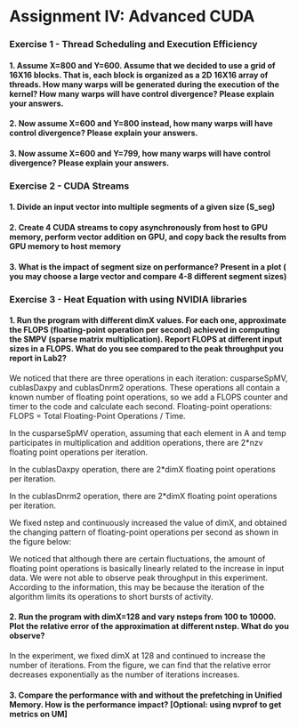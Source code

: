 #  Assignment IV: Advanced CUDA

### Exercise 1 - Thread Scheduling and Execution Efficiency 
#### 1. Assume X=800 and Y=600. Assume that we decided to use a grid of 16X16 blocks. That is, each block is organized as a 2D 16X16 array of threads. How many warps will be generated during the execution of the kernel? How many warps will have control divergence? Please explain your answers.

#### 2. Now assume X=600 and Y=800 instead, how many warps will have control divergence? Please explain your answers.

#### 3. Now assume X=600 and Y=799, how many warps will have control divergence? Please explain your answers.

### Exercise 2 - CUDA Streams
#### 1. Divide an input vector into multiple segments of a given size (S_seg)
#### 2. Create 4 CUDA streams to copy asynchronously from host to GPU memory, perform vector addition on GPU, and copy back the results from GPU memory to host memory
#### 3. What is the impact of segment size on performance? Present in a plot ( you may choose a large vector and compare 4-8 different segment sizes)

### Exercise 3 - Heat Equation with using NVIDIA libraries
#### 1. Run the program with different dimX values. For each one, approximate the FLOPS (floating-point operation per second) achieved in computing the SMPV (sparse matrix multiplication). Report FLOPS at different input sizes in a FLOPS. What do you see compared to the peak throughput you report in Lab2?
We noticed that there are three operations in each iteration: cusparseSpMV, cublasDaxpy and cublasDnrm2 operations. These operations all contain a known number of floating point operations, so we add a FLOPS counter and timer to the code and calculate each second. Floating-point operations: FLOPS = Total Floating-Point Operations / Time.

In the cusparseSpMV operation, assuming that each element in A and temp participates in multiplication and addition operations, there are 2*nzv floating point operations per iteration.

In the cublasDaxpy operation, there are 2*dimX floating point operations per iteration.

In the cublasDnrm2 operation, there are 2*dimX floating point operations per iteration.

We fixed nstep and continuously increased the value of dimX, and obtained the changing pattern of floating-point operations per second as shown in the figure below:

We noticed that although there are certain fluctuations, the amount of floating point operations is basically linearly related to the increase in input data. We were not able to observe peak throughput in this experiment. According to the information, this may be because the iteration of the algorithm limits its operations to short bursts of activity.

#### 2. Run the program with dimX=128 and vary nsteps from 100 to 10000. Plot the relative error of the approximation at different nstep. What do you observe?
In the experiment, we fixed dimX at 128 and continued to increase the number of iterations. From the figure, we can find that the relative error decreases exponentially as the number of iterations increases.

#### 3. Compare the performance with and without the prefetching in Unified Memory. How is the performance impact? [Optional: using nvprof to get metrics on UM]
